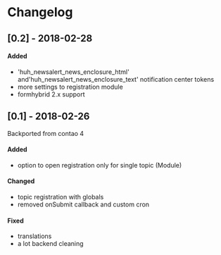 # Changelog

## [0.2] - 2018-02-28

#### Added
* 'huh_newsalert_news_enclosure_html' and'huh_newsalert_news_enclosure_text' notification center tokens
* more settings to registration module
* formhybrid 2.x support

## [0.1] - 2018-02-26
Backported from contao 4

#### Added
* option to open registration only for single topic (Module)

#### Changed
* topic registration with globals
* removed onSubmit callback and custom cron

#### Fixed
* translations
* a lot backend cleaning